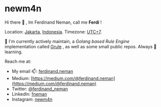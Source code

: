 # newm4n

Hi there 👋 , Im Ferdinand Neman, call me **Ferdi** !

Location: [Jakarta](https://www.jakarta.go.id/), [Indonesia](https://indonesia.go.id/). Timezone: [UTC+7](https://www.timeanddate.com/worldclock/indonesia/jakarta).

🔭 I'm currently actively maintain, a *Golang based Rule Engine* implementation called [Grule](https://github.com/hyperjumptech/grule-rule-engine) , as well as some small public repos. Always 🌱 learning.

Reach me at:

* My email 📫: [ferdinand.neman](mailto:ferdinand.neman@gmail.com)
* Medium: [https://medium.com/@ferdinand.neman](https://medium.com/@ferdinand.neman)
* Twitter: [@ferdinand_neman](https://twitter.com/ferdinand_neman)
* LinkedIn: [fneman](https://linkedin.com/in/fneman)
* Instagram: [newm4n](https://www.instagram.com/newm4n/?hl=en)

